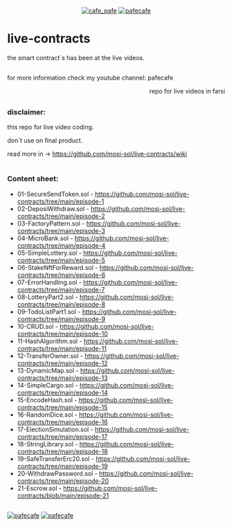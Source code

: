 <p align="center"> 
  <a href="https://twitter.com/cafe_pafe" target="blank"><img src="https://img.shields.io/twitter/follow/cafe_pafe?logo=twitter&style=plastic&labelColor=334455" alt="cafe_pafe" /></a> 
<a href="https://youtube.com/pafecafe" target="blank"><img src="https://img.shields.io/badge/youtube-watch-red/follow/cafe_pafe?logo=youtube&style=plastic&logoColor=red&labelColor=334455" alt="pafecafe" /></a> 
</p>

# live-contracts
the smart contract`s has been at the live videos.
##
for more information check my youtube channel: pafecafe
<p align="right"> 
    repo for live videos in farsi 
</p>

##

### disclaimer:

this repo for live video coding.

don`t use on final product.

read more in -> https://github.com/mosi-sol/live-contracts/wiki

#
### Content sheet:

- 01-SecureSendToken.sol - https://github.com/mosi-sol/live-contracts/tree/main/episode-1
- 02-DeposiWithdraw.sol - https://github.com/mosi-sol/live-contracts/tree/main/episode-2
- 03-FactoryPattern.sol - https://github.com/mosi-sol/live-contracts/tree/main/episode-3
- 04-MicroBank.sol - https://github.com/mosi-sol/live-contracts/tree/main/episode-4
- 05-SimpleLottery.sol - https://github.com/mosi-sol/live-contracts/tree/main/episode-5
- 06-StakeNftForReward.sol - https://github.com/mosi-sol/live-contracts/tree/main/episode-6
- 07-ErrorHandling.sol - https://github.com/mosi-sol/live-contracts/tree/main/episode-7
- 08-LotteryPart2.sol - https://github.com/mosi-sol/live-contracts/tree/main/episode-8
- 09-TodoListPart1.sol - https://github.com/mosi-sol/live-contracts/tree/main/episode-9
- 10-CRUD.sol - https://github.com/mosi-sol/live-contracts/tree/main/episode-10
- 11-HashAlgorithm.sol - https://github.com/mosi-sol/live-contracts/tree/main/episode-11
- 12-TransferOwner.sol - https://github.com/mosi-sol/live-contracts/tree/main/episode-12
- 13-DynamicMap.sol - https://github.com/mosi-sol/live-contracts/tree/main/episode-13
- 14-SimpleCargo.sol - https://github.com/mosi-sol/live-contracts/tree/main/episode-14
- 15-EncodeHash.sol - https://github.com/mosi-sol/live-contracts/tree/main/episode-15
- 16-RandomDice.sol - https://github.com/mosi-sol/live-contracts/tree/main/episode-16
- 17-ElectionSimulation.sol - https://github.com/mosi-sol/live-contracts/tree/main/episode-17
- 18-StringLibrary.sol - https://github.com/mosi-sol/live-contracts/tree/main/episode-18
- 19-SafeTransferErc20.sol - https://github.com/mosi-sol/live-contracts/tree/main/episode-19
- 20-WithdrawPassword.sol - https://github.com/mosi-sol/live-contracts/tree/main/episode-20
- 21-Escrow.sol - https://github.com/mosi-sol/live-contracts/blob/main/episode-21


##
<div>
<span align="left"> 
<a href="https://img.shields.io/github/license/mosi-sol/live-contracts" target="blank">
  <img src="https://img.shields.io/github/license/mosi-sol/live-contracts" alt="pafecafe" /></a> 
</span>
<span align="center"> 
<a href="https://img.shields.io/twitter/url?url=https%3A%2F%2Fgithub.com%2Fmosi-sol%2Flive-contracts" target="blank"><img src="https://img.shields.io/twitter/url?url=https%3A%2F%2Fgithub.com%2Fmosi-sol%2Flive-contracts" alt="pafecafe" /></a> 
</span>
</div>


